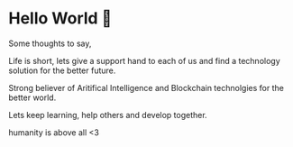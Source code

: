 # Hello World 👋

Some thoughts to say, 

Life is short, lets give a support hand to each of us and find a technology solution for the better future. 

Strong believer of Aritifical Intelligence and Blockchain technolgies for the better world.

Lets keep learning, help others and develop together.

humanity is above all <3
